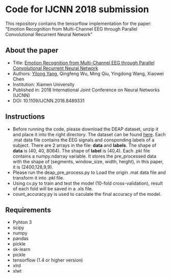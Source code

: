# Code for IJCNN 2018 submission
This repository contains the tensorflow implementation for the paper: "Emotion Recognition from Multi-Channel EEG through Parallel Convolutional Recurrent Neural Network"
## About the paper
* Title: [Emotion Recognition from Multi-Channel EEG through Parallel Convolutional Recurrent Neural Network](https://ieeexplore.ieee.org/document/8489331)
* Authors: [Yilong Yang](https://ynulonger.github.io/), Qingfeng Wu, Ming Qiu, Yingdong Wang, Xiaowei Chen
* Institution: Xiamen University
* Published in: 2018 International Joint Conference on Neural Networks (IJCNN) 
* DOI: 10.1109/IJCNN.2018.8489331
## Instructions
* Before running the code, please download the DEAP dataset, unzip it and place it into the right directory. The dataset can be found [here](http://www.eecs.qmul.ac.uk/mmv/datasets/deap/index.html). Each .mat data file contains the EEG signals and consponding labels of a subject. There are 2 arrays in the file: **data** and **labels**. The shape of **data** is (40, 40, 8064). The shape of **label** is (40,4). Each .pkl file contains a numpy.ndarray variable. It stores the pre_processed data with the shape of (segments, window_size, width, height), in this paper, it is (2400,128,9,9).
* Please run the deap_pre_process.py to Load the origin .mat data file and transform it into .pkl file.
* Using cv.py to train and test the model (10-fold cross-validation), result of each fold will be saved in a .xls file.
* count_accuracy.py is used to caculate the final accuracy of the model.
## Requirements
+ Pyhton 3
+ scipy
+ numpy
+ pandas
+ pickle
+ sk-learn
+ pickle
+ tensorflow (1.4 or higher version)
+ xlrd
+ xlwt

